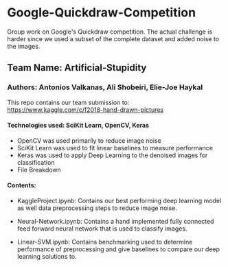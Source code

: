 # Google-Quickdraw-Competition
Group work on Google's Quickdraw competition. The actual challenge is harder since we used a subset of the complete dataset and added noise to the images.


## Team Name: Artificial-Stupidity

### Authors: Antonios Valkanas, Ali Shobeiri, Elie-Joe Haykal

This repo contains our team submission to: https://www.kaggle.com/c/f2018-hand-drawn-pictures
#### Technologies used: SciKit Learn, OpenCV, Keras

* OpenCV was used primarily to reduce image noise
* SciKit Learn was used to fit linear baselines to measure performance
* Keras was used to apply Deep Learning to the denoised images for classification
* File Breakdown

#### Contents:

* KaggleProject.ipynb: Contains our best performing deep learning model as well data preprocessing steps to reduce image noise.

* Neural-Network.ipynb: Contains a hand implemented fully connected feed forward neural network that is used to classify images.

* Linear-SVM.ipynb: Contains benchmarking used to determine performance of preprocessing and give baselines to compare our deep learning solutions to.
